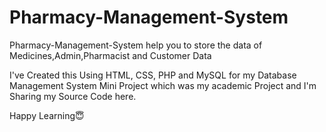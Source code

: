 # Pharmacy-Management-System

Pharmacy-Management-System help you to store the data of Medicines,Admin,Pharmacist and Customer Data 

I've Created this Using HTML, CSS, PHP and MySQL for my Database Management System Mini Project which was my academic Project and I'm Sharing my Source Code here.

Happy Learning😇
